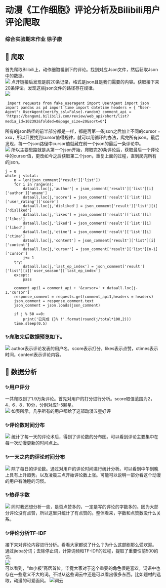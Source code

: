 # 动漫《工作细胞》评论分析及Bilibili用户评论爬取  
### 综合实验期末作业  徐子康
## 🔰 爬取

首先爬取Bilibili上，动作细胞番剧下的评论。找到对应Json文件，然后获取Json中的数据。  
![](pic/1.png)
点开链接后发现是前20条记录，格式是json且是我们需要的内容。获取接下来20条评论。发现这些json文件的路径存在规律。  
![](pic/2.png)

​```
import requests
from fake_useragent import UserAgent
import json
import pandas as pd
import time
import datetime
headers = { "User-Agent": UserAgent(verify_ssl=False).random}
comment_api = 'https://bangumi.bilibili.com/review/web_api/short/list?media_id=102392&folded=0&page_size=20&sort=0'】
​```

所有的json路径的前半部分都是一样，都是再第一条json之后加上不同的cursor = xxx，所以只要找到cursor值得规律，就可以用循环的办法，爬完所有json。最后发现，每一个json路径中cursor值就藏在前一个json的最后一条评论中。  
![](pic/3.png)
所以主要思路就是从第一个json开始，爬取完20条评论后，获取最后一个评论中的cursor值，更改如今之后获取第二个json，重复上面的过程，直到爬完所有的json。 
``` 
j = 0
while j <total:
    n = len(json_comment['result']['list'])
    for i in range(n):
        dataall.loc[j,'author'] = json_comment['result']['list'][i]['author']['uname']
        dataall.loc[j,'score'] = json_comment['result']['list'][i]['user_rating']['score']
        dataall.loc[j,'disliked'] = json_comment['result']['list'][i]['disliked']
        dataall.loc[j,'likes'] = json_comment['result']['list'][i]['likes']
        dataall.loc[j,'liked'] = json_comment['result']['list'][i]['liked']
        dataall.loc[j,'ctime'] = json_comment['result']['list'][i]['ctime']
        dataall.loc[j,'content'] = json_comment['result']['list'][i]['content']
        dataall.loc[j,'cursor'] = json_comment['result']['list'][n-1]['cursor'] 
        j+= 1
    try:        
        dataall.loc[j,'last_ep_index'] = json_comment['result']['list'][i]['user_season']['last_ep_index']
    except:
        pass

    comment_api1 = comment_api + '&cursor=' + dataall.loc[j-1,'cursor'] 
    response_comment = requests.get(comment_api1,headers = headers)
    json_comment = response_comment.text
    json_comment = json.loads(json_comment)
    
    if j % 50 ==0:
        print('已完成 {}% !'.format(round(j/total*100,2)))
    time.sleep(0.5)
```

### ✨爬取完后数据预览如下。  
![](pic/4.png)
author表示评论发表的用户名，score表示打分，likes表示点赞，ctimes表示时间，content表示评论内容。  

## 🔰 数据分析

### ✨用户评分
一共爬取到了1.9万条评论。首先对用户的打分进行分析。score取值范围为2，4，6，8，10分，分别对应1-5颗星。  
![](pic/5.png)
如表所示，几乎所有的用户都给了这部动漫五星好评  

### ✨评论数时间分布
![](pic/6.png)
统计了每一天的评论术后，得到了评论数的分布图。可以看到评论主要集中在每一次动漫更新的时间点上。

### ✨一天之内的评论时间分布
![](pic/7.png)
除了每日的评论数。通过对用户的评论时间进行统计分析。可以看到中午到晚上具有上升趋势。以及凌晨三点开始评论数上涨。可能可以说明一部分看这个动漫的用户有晚睡的习惯。

### ✨热评字数
![](pic/8.png)
同时我还想分析一些，是否点赞多的，一定是写的评论的字数多的。因为大部分评论没有点赞，所以这里只统计了有点赞的。整体看来，字数和点赞数没什么关系。

### ✨评论分析TF-IDF
接下来对评论内容进行分析。看看大家都说了什么？为什么这部剧那么受欢迎。  
通过jieba分词；去除停止词，计算词频和TF-IDF的过程，提取了重要性前500的词。  
![](pic/9.png)  
可以看到，“血小板”高居首位，毕竟大家对于这个重要的角色很是喜欢。词语中也存在一些意义不大的词。不过从这些词云中还是可以看出很多东西。比如题材的选取，动漫的可爱画风。
![词云](pic/640.png)
